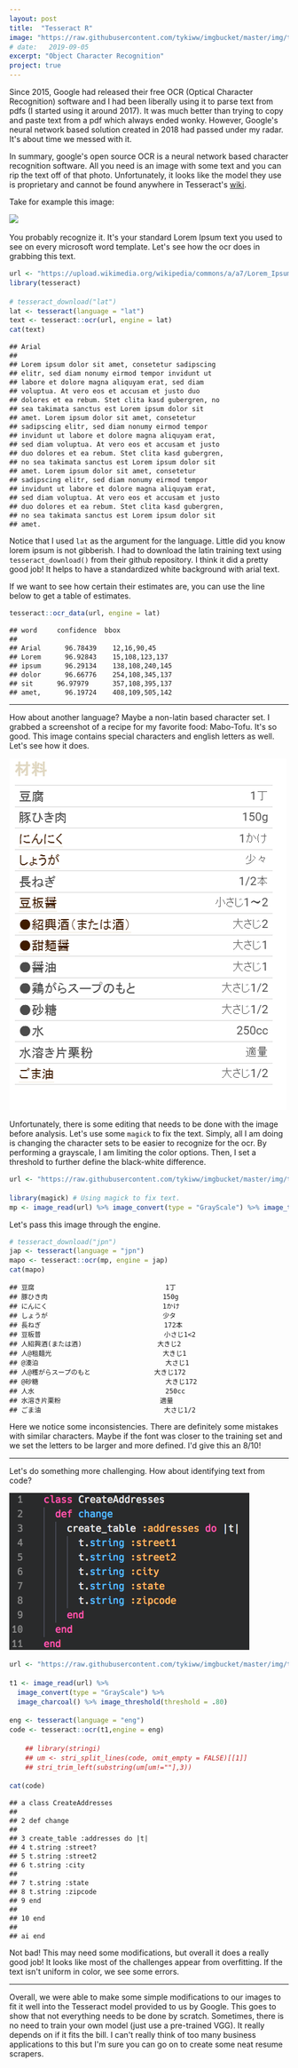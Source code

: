 ```yaml
---
layout: post
title:  "Tesseract R"
image: "https://raw.githubusercontent.com/tykiww/imgbucket/master/img/tesseract/code_snippet.png"
# date:   2019-09-05
excerpt: "Object Character Recognition"
project: true
---
```



Since 2015, Google had released their free OCR (Optical Character Recognition) software and I had been liberally using it to parse text from pdfs (I started using it around 2017). It was much better than trying to copy and paste text from a pdf which always ended wonky. However, Google's neural network based solution created in 2018 had passed under my radar. It's about time we messed with it.

In summary, google's open source OCR is a neural network based character recognition software. All you need is an image with some text and you can rip the text off of that photo. Unfortunately, it looks like the model they use is proprietary and cannot be found anywhere in Tesseract's [wiki](https://github.com/tesseract-ocr/tesseract/wiki/ImproveQuality). 

Take for example this image:

![](https://upload.wikimedia.org/wikipedia/commons/a/a7/Lorem_Ipsum_Arial.png)

You probably recognize it. It's your standard Lorem Ipsum text you used to see on every microsoft word template. Let's see how the ocr does in grabbing this text.

```r
url <- "https://upload.wikimedia.org/wikipedia/commons/a/a7/Lorem_Ipsum_Arial.png"
library(tesseract)

# tesseract_download("lat")
lat <- tesseract(language = "lat")
text <- tesseract::ocr(url, engine = lat)
cat(text)
```

    ## Arial
    ## 
    ## Lorem ipsum dolor sit amet, consetetur sadipscing
    ## elitr, sed diam nonumy eirmod tempor invidunt ut
    ## labore et dolore magna aliquyam erat, sed diam
    ## voluptua. At vero eos et accusam et justo duo
    ## dolores et ea rebum. Stet clita kasd gubergren, no
    ## sea takimata sanctus est Lorem ipsum dolor sit
    ## amet. Lorem ipsum dolor sit amet, consetetur
    ## sadipscing elitr, sed diam nonumy eirmod tempor
    ## invidunt ut labore et dolore magna aliquyam erat,
    ## sed diam voluptua. At vero eos et accusam et justo
    ## duo dolores et ea rebum. Stet clita kasd gubergren,
    ## no sea takimata sanctus est Lorem ipsum dolor sit
    ## amet. Lorem ipsum dolor sit amet, consetetur
    ## sadipscing elitr, sed diam nonumy eirmod tempor
    ## invidunt ut labore et dolore magna aliquyam erat,
    ## sed diam voluptua. At vero eos et accusam et justo
    ## duo dolores et ea rebum. Stet clita kasd gubergren,
    ## no sea takimata sanctus est Lorem ipsum dolor sit
    ## amet.

Notice that I used `lat` as the argument for the language. Little did you know lorem ipsum is not gibberish. I had to download the latin training text using `tesseract_download()` from their github repository. I think it did a pretty good job! It helps to have a standardized white background with arial text.

If we want to see how certain their estimates are, you can use the line below to get a table of estimates.

```r
tesseract::ocr_data(url, engine = lat)
```


    ## word     confidence  bbox
    ## 
    ## Arial	  96.78439	  12,16,90,45		
    ## Lorem	  96.92843	  15,108,123,137		
    ## ipsum	  96.29134	  138,108,240,145		
    ## dolor	  96.66776	  254,108,345,137		
    ## sit	    96.97979	  357,108,395,137		
    ## amet,	  96.19724	  408,109,505,142

<hr>

How about another language? Maybe a non-latin based character set. I grabbed a screenshot of a recipe for my favorite food: Mabo-Tofu. It's so good. This image contains special characters and english letters as well. Let's see how it does.

![](https://raw.githubusercontent.com/tykiww/imgbucket/master/img/tesseract/mapo_tofu.png)

Unfortunately, there is some editing that needs to be done with the image before analysis. Let's use some `magick` to fix the text. Simply, all I am doing is changing the character sets to be easier to recognize for the ocr. By performing a grayscale, I am limiting the color options. Then, I set a threshold to further define the black-white difference.

```r
url <- "https://raw.githubusercontent.com/tykiww/imgbucket/master/img/tesseract/mapo_tofu.png"

library(magick) # Using magick to fix text.
mp <- image_read(url) %>% image_convert(type = "GrayScale") %>% image_threshold(c("black", "white"),threshold = .8)
```

Let's pass this image through the engine.

```r
# tesseract_download("jpn")
jap <- tesseract(language = "jpn")
mapo <- tesseract::ocr(mp, engine = jap)
cat(mapo)
```

    ## 豆腐                                 1丁
    ## 豚ひき肉                             150g
    ## にんにく                             1かけ
    ## しょうが                             少タ
    ## 長ねぎ                               172本
    ## 豆板普                               小さじ1<2
    ## 人紹興酒(または酒)                   大きじ2
    ## 人@租麺光                            大きじ1
    ## @湊泊                                大さじ1
    ## 人@穫がらスープのもと                大きじ172
    ## @砂糖                                大きじ172
    ## 人水                                 250cc
    ## 水溶き片栗粉                         適量
    ## ごま油                               大さじ1/2

Here we notice some inconsistencies. There are definitely some mistakes with similar characters. Maybe if the font was closer to the training set and we set the letters to be larger and more defined. I'd give this an 8/10!

<hr>

Let's do something more challenging. How about identifying text from code?

![](https://raw.githubusercontent.com/tykiww/imgbucket/master/img/tesseract/code_snippet.png)

```r
url <- "https://raw.githubusercontent.com/tykiww/imgbucket/master/img/tesseract/code_snippet.png"

t1 <- image_read(url) %>% 
  image_convert(type = "GrayScale") %>% 
  image_charcoal() %>% image_threshold(threshold = .80)

eng <- tesseract(language = "eng")
code <- tesseract::ocr(t1,engine = eng)

    ## library(stringi)
    ## um <- stri_split_lines(code, omit_empty = FALSE)[[1]]
    ## stri_trim_left(substring(um[um!=""],3))

cat(code)
```

    ## a class CreateAddresses
    ## 
    ## 2 def change
    ## 
    ## 3 create_table :addresses do |t|
    ## 4 t.string :street?
    ## 5 t.string :street2
    ## 6 t.string :city
    ## 
    ## 7 t.string :state
    ## 8 t.string :zipcode
    ## 9 end
    ## 
    ## 10 end
    ## 
    ## ai end

Not bad! This may need some modifications, but overall it does a really good job! It looks like most of the challenges appear from overfitting. If the text isn't uniform in color, we see some errors.


<hr>

Overall, we were able to make some simple modifications to our images to fit it well into the Tesseract model provided to us by Google. This goes to show that not everything needs to be done by scratch. Sometimes, there is no need to train your own model (just use a pre-trained VGG). It really depends on if it fits the bill. I can't really think of too many business applications to this but I'm sure you can go on to create some neat resume scrapers.
























